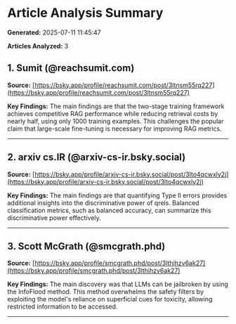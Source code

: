# Article Analysis Summary

**Generated:** 2025-07-11 11:45:47

**Articles Analyzed:** 3

## 1. Sumit (@reachsumit.com)

**Source:** [https://bsky.app/profile/reachsumit.com/post/3ltnsm55rq227](https://bsky.app/profile/reachsumit.com/post/3ltnsm55rq227)

**Key Findings:** The main findings are that the two-stage training framework achieves competitive RAG performance while reducing retrieval costs by nearly half, using only 1000 training examples. This challenges the popular claim that large-scale fine-tuning is necessary for improving RAG metrics.

---

## 2. arxiv cs.IR (@arxiv-cs-ir.bsky.social)

**Source:** [https://bsky.app/profile/arxiv-cs-ir.bsky.social/post/3lto4qcwxly2j](https://bsky.app/profile/arxiv-cs-ir.bsky.social/post/3lto4qcwxly2j)

**Key Findings:** The main findings are that quantifying Type II errors provides additional insights into the discriminative power of qrels. Balanced classification metrics, such as balanced accuracy, can summarize this discriminative power effectively.

---

## 3. Scott McGrath (@smcgrath.phd)

**Source:** [https://bsky.app/profile/smcgrath.phd/post/3lthihzv6ak27](https://bsky.app/profile/smcgrath.phd/post/3lthihzv6ak27)

**Key Findings:** The main discovery was that LLMs can be jailbroken by using the InfoFlood method. This method overwhelms the safety filters by exploiting the model's reliance on superficial cues for toxicity, allowing restricted information to be accessed.

---
